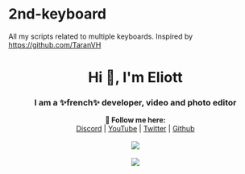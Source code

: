 # 2nd-keyboard
All my scripts related to multiple keyboards. Inspired by https://github.com/TaranVH

<h1 align="center">Hi 👋, I'm Eliott</h1>
<h3 align="center">I am a ✨french✨ developer, video and photo editor</h3>

<p align="center">
  <b>🖤 Follow me here:</b><br>
  <a href="https://discord.gg/AyRpxcn3gc">Discord</a> |
  <a href="https://www.youtube.com/channel/UCmsp5QT7vjxK-PVG7XI0X0w">YouTube</a> |
  <a href="https://twitter.com/Sheldon_Dev">Twitter</a> |
  <a href="https://github.com/Sheldon-Java">Github</a>
  <br><br>
  <img src="https://cdn.discordapp.com/attachments/836678459505246260/844723368489123870/68747470733a2f2f6d656469612e646973636f72646170702e6e65742f6174746163686d656e74732f383133363833303031.gif">
  <br><br>
  <img src="https://discord.c99.nl/widget/theme-3/836603225515360329.png">
</p>
